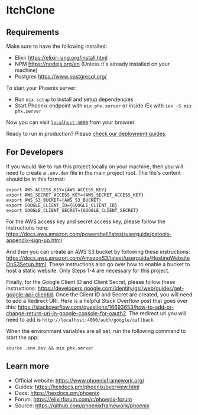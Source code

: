 # ItchClone

## Requirements

Make sure to have the following installed:

- Elixir https://elixir-lang.org/install.html
- NPM https://nodejs.org/en (Unless it's already installed on your machine)
- Postgres https://www.postgresql.org/

To start your Phoenix server:

- Run `mix setup` to install and setup dependencies
- Start Phoenix endpoint with `mix phx.server` or inside IEx with `iex -S mix phx.server`

Now you can visit [`localhost:4000`](http://localhost:4000) from your browser.

Ready to run in production? Please [check our deployment guides](https://hexdocs.pm/phoenix/deployment.html).

## For Developers

If you would like to run this project locally on your machine, then you will need to create a `.env.dev` file in the main project root. The file's content should be in this format:

    export AWS_ACCESS_KEY={AWS_ACCESS_KEY}
    export AWS_SECRET_ACCESS_KEY={AWS_SECRET_ACCESS_KEY}
    export AWS_S3_BUCKET={AWS_S3_BUCKET}
    export GOOGLE_CLIENT_ID={GOOGLE_CLIENT_ID}
    export GOOGLE_CLIENT_SECRET={GOOGLE_CLIENT_SECRET}

For the AWS access key and secret access key, please follow the instructions here: https://docs.aws.amazon.com/powershell/latest/userguide/pstools-appendix-sign-up.html

And then you can create an AWS S3 bucket by following these instructions: https://docs.aws.amazon.com/AmazonS3/latest/userguide/HostingWebsiteOnS3Setup.html. These instructions also go over how to enable a bucket to host a static website. Only Steps 1-4 are necessary for this project.

Finally, for the Google Client ID and Client Secret, please follow these instructions: https://developers.google.com/identity/gsi/web/guides/get-google-api-clientid. Once the Client ID and Secret are created, you will need to add a Redirect URI. Here is a helpful Stack Overflow post that goes over this: https://stackoverflow.com/questions/16693653/how-to-add-or-change-return-uri-in-google-console-for-oauth2. The redirect uri you will need to add is `http://localhost:4000/auth/google/callback`. 

When the environment variables are all set, run the following command to start the app:

    source .env.dev && mix phx.server

## Learn more

- Official website: https://www.phoenixframework.org/
- Guides: https://hexdocs.pm/phoenix/overview.html
- Docs: https://hexdocs.pm/phoenix
- Forum: https://elixirforum.com/c/phoenix-forum
- Source: https://github.com/phoenixframework/phoenix
